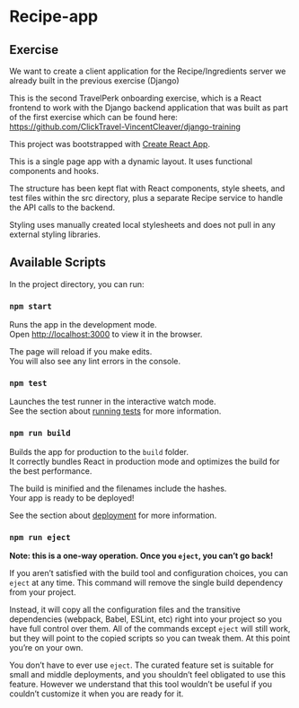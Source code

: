 # Recipe-app

## Exercise
We want to create a client application for the Recipe/Ingredients server we already built in the previous exercise (Django)

This is the second TravelPerk onboarding exercise, which is a React frontend to work with the Django backend application
that was built as part of the first exercise which can be found here:
https://github.com/ClickTravel-VincentCleaver/django-training

This project was bootstrapped with [Create React App](https://github.com/facebook/create-react-app).

This is a single page app with a dynamic layout. It uses functional components and hooks.

The structure has been kept flat with React components, style sheets, and test files within the src directory, 
plus a separate Recipe service to handle the API calls to the backend.

Styling uses manually created local stylesheets and does not pull in any external styling libraries.

## Available Scripts

In the project directory, you can run:

### `npm start`

Runs the app in the development mode.\
Open [http://localhost:3000](http://localhost:3000) to view it in the browser.

The page will reload if you make edits.\
You will also see any lint errors in the console.

### `npm test`

Launches the test runner in the interactive watch mode.\
See the section about [running tests](https://facebook.github.io/create-react-app/docs/running-tests) for more information.

### `npm run build`

Builds the app for production to the `build` folder.\
It correctly bundles React in production mode and optimizes the build for the best performance.

The build is minified and the filenames include the hashes.\
Your app is ready to be deployed!

See the section about [deployment](https://facebook.github.io/create-react-app/docs/deployment) for more information.

### `npm run eject`

**Note: this is a one-way operation. Once you `eject`, you can’t go back!**

If you aren’t satisfied with the build tool and configuration choices, you can `eject` at any time. This command will remove the single build dependency from your project.

Instead, it will copy all the configuration files and the transitive dependencies (webpack, Babel, ESLint, etc) right into your project so you have full control over them. All of the commands except `eject` will still work, but they will point to the copied scripts so you can tweak them. At this point you’re on your own.

You don’t have to ever use `eject`. The curated feature set is suitable for small and middle deployments, and you shouldn’t feel obligated to use this feature. However we understand that this tool wouldn’t be useful if you couldn’t customize it when you are ready for it.

